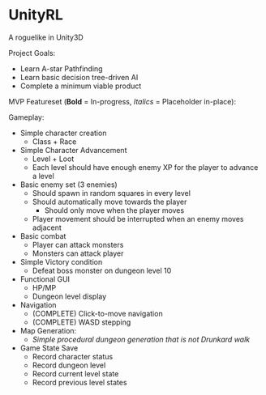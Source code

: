 # UnityRL
A roguelike in Unity3D

Project Goals:

* Learn A-star Pathfinding
* Learn basic decision tree-driven AI
* Complete a minimum viable product

 MVP Featureset (**Bold** = In-progress, *Italics* = Placeholder in-place):
 
Gameplay:
* Simple character creation
	* Class + Race
* Simple Character Advancement
	* Level + Loot
	* Each level should have enough enemy XP for the player to advance a level
* Basic enemy set (3 enemies)
	* Should spawn in random squares in every level
	* Should automatically move towards the player
		* Should only move when the player moves
	* Player movement should be interrupted when an enemy moves adjacent
* Basic combat
	* Player can attack monsters
	* Monsters can attack player
* Simple Victory condition
	* Defeat boss monster on dungeon level 10
* Functional GUI
	* HP/MP
	* Dungeon level display
* Navigation
	* (COMPLETE) Click-to-move navigation
	* (COMPLETE) WASD stepping
* Map Generation:
	* *Simple procedural dungeon generation that is not Drunkard walk*
* Game State Save
	* Record character status
	* Record dungeon level
	* Record current level state
	* Record previous level states
